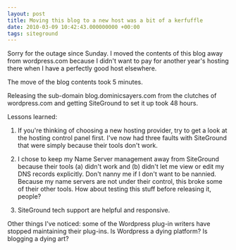 ```yaml
---
layout: post
title: Moving this blog to a new host was a bit of a kerfuffle
date: 2010-03-09 10:42:43.000000000 +00:00
tags: siteground
---
```

Sorry for the outage since Sunday. I moved the contents of this blog away from wordpress.com because I didn't want to pay for another year's hosting there when I have a perfectly good host elsewhere.

The move of the blog contents took 5 minutes.

Releasing the sub-domain blog.dominicsayers.com from the clutches of wordpress.com and getting SiteGround to set it up took 48 hours.

Lessons learned:

1. If you're thinking of choosing a new hosting provider, try to get a look at the hosting control panel first. I've now had three faults with SiteGround that were simply because their tools don't work.

2. I chose to keep my Name Server management away from SiteGround because their tools (a) didn't work and (b) didn't let me view or edit my DNS records explicitly. Don't nanny me if I don't want to be nannied. Because my name servers are not under their control, this broke some of their other tools. How about testing this stuff before releasing it, people?

3. SiteGround tech support are helpful and responsive.

Other things I've noticed: some of the Wordpress plug-in writers have stopped maintaining their plug-ins. Is Wordpress a dying platform? Is blogging a dying art?
